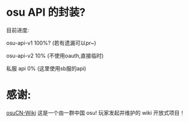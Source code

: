 # osu API 的封装?

目前进度:

osu-api-v1 100%? (若有遗漏可以pr~)

osu-api-v2 10% (不使用oauth,直接临时)

私服 api 0% (这里使用sb服的api)

# 感谢:
[osuCN-Wiki](https://docs.osuwiki.cn/) 这是一个由一群中国 osu! 玩家发起并维护的 wiki 开放式项目！